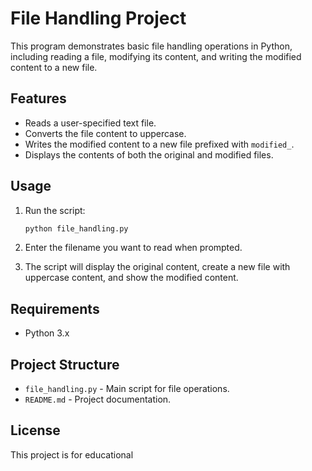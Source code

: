 # File Handling Project

This program demonstrates basic file handling operations in Python, including reading a file, modifying its content, and writing the modified content to a new file.

## Features

- Reads a user-specified text file.
- Converts the file content to uppercase.
- Writes the modified content to a new file prefixed with `modified_`.
- Displays the contents of both the original and modified files.

## Usage

1. Run the script:

    ```sh
    python file_handling.py
    ```

2. Enter the filename you want to read when prompted.

3. The script will display the original content, create a new file with uppercase content, and show the modified content.

## Requirements

- Python 3.x

## Project Structure

- `file_handling.py` - Main script for file operations.
- `README.md` - Project documentation.

## License

This project is for educational
